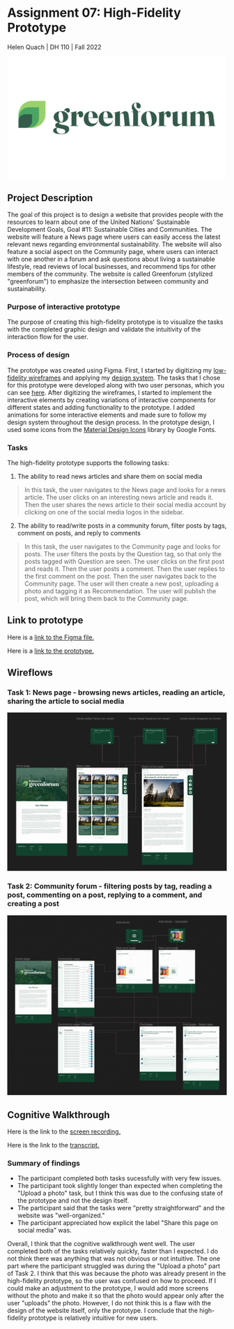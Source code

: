 # Assignment 07: High-Fidelity Prototype
Helen Quach | DH 110 | Fall 2022

<p align="center">
   <img src="greenforum-logo.png" align="center" width="500">
</p>

## Project Description
The goal of this project is to design a website that provides people with the resources to learn about one of the United Nations' Sustainable Development Goals, Goal #11: Sustainable Cities and Communities. The website will feature a News page where users can easily access the latest relevant news regarding environmental sustainability. The website will also feature a social aspect on the Community page, where users can interact with one another in a forum and ask questions about living a sustainable lifestyle, read reviews of local businesses, and recommend tips for other members of the community. The website is called Greenforum (stylized "greenforum") to emphasize the intersection between community and sustainability.

### Purpose of interactive prototype
The purpose of creating this high-fidelity prototype is to visualize the tasks with the completed graphic design and validate the intuitivity of the interaction flow for the user.

### Process of design
The prototype was created using Figma. First, I started by digitizing my [low-fidelity wireframes](https://github.com/helenquach/DH110-HelenQuach/blob/main/Assignment05/Assignment05.md) and applying my [design system](https://github.com/helenquach/DH110-HelenQuach/tree/main/Assignment06). The tasks that I chose for this prototype were developed along with two user personas, which you can see [here](https://github.com/helenquach/DH110-HelenQuach/blob/main/Assignment04/Assignment04.md). After digitizing the wireframes, I started to implement the interactive elements by creating variations of interactive components for different states and adding functionality to the prototype. I added animations for some interactive elements and made sure to follow my design system throughout the design process. In the prototype design, I used some icons from the [Material Design Icons](https://www.figma.com/community/file/1014241558898418245) library by Google Fonts.

### Tasks
The high-fidelity prototype supports the following tasks:
1. The ability to read news articles and share them on social media
> In this task, the user navigates to the News page and looks for a news article. The user clicks on an interesting news article and reads it. Then the user shares the news article to their social media account by clicking on one of the social media logos in the sidebar.
2. The ability to read/write posts in a community forum, filter posts by tags, comment on posts, and reply to comments
> In this task, the user navigates to the Community page and looks for posts. The user filters the posts by the Question tag, so that only the posts tagged with Question are seen. The user clicks on the first post and reads it. Then the user posts a comment. Then the user replies to the first comment on the post. Then the user navigates back to the Community page. The user will then create a new post, uploading a photo and tagging it as Recommendation. The user will publish the post, which will bring them back to the Community page.

## Link to prototype
Here is a [link to the Figma file.](https://www.figma.com/file/RqIQmTZjp8CDBBa9xSuupa/DH-110-High-Fidelity-Prototype?node-id=0%3A1&t=I44rO9CoIGDLds6D-1)

Here is a [link to the prototype.](https://www.figma.com/proto/RqIQmTZjp8CDBBa9xSuupa/DH-110-High-Fidelity-Prototype?node-id=0%3A1&t=I44rO9CoIGDLds6D-1)

## Wireflows
### Task 1: News page - browsing news articles, reading an article, sharing the article to social media
![task-1](wireflow-task-1.png)

### Task 2: Community forum - filtering posts by tag, reading a post, commenting on a post, replying to a comment, and creating a post
![task-2](wireflow-task-2.png)

## Cognitive Walkthrough
Here is the link to the [screen recording.](https://drive.google.com/file/d/1hXSS8JKRV9cBQgE-qcOdO-vAZCg84t3I/view?usp=sharing)

Here is the link to the [transcript.](https://docs.google.com/document/d/17RjgHGkcVaiiWQj12Cl1owuyfObbXb3R2pgJhNe0mQM/edit?usp=sharing)

### Summary of findings
* The participant completed both tasks sucessfully with very few issues.
* The participant took slightly longer than expected when completing the "Upload a photo" task, but I think this was due to the confusing state of the prototype and not the design itself. 
* The participant said that the tasks were "pretty straightforward" and the website was "well-organized."
* The participant appreciated how explicit the label "Share this page on social media" was.

Overall, I think that the cognitive walkthrough went well. The user completed both of the tasks relatively quickly, faster than I expected. I do not think there was anything that was not obvious or not intuitive. The one part where the participant struggled was during the "Upload a photo" part of Task 2. I think that this was because the photo was already present in the high-fidelity prototype, so the user was confused on how to proceed. If I could make an adjustment to the prototype, I would add more screens without the photo and make it so that the photo would appear only after the user "uploads" the photo. However, I do not think this is a flaw with the design of the website itself, only the prototype. I conclude that the high-fidelity prototype is relatively intuitive for new users.
